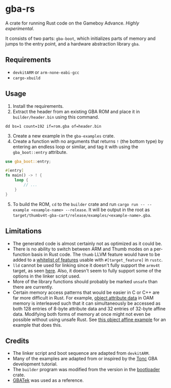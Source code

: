 # gba-rs

A crate for running Rust code on the Gameboy Advance. *Highly experimental*.

It consists of two parts: `gba-boot`, which initializes parts of memory and jumps to the entry point, and a hardware abstraction library `gba`.

## Requirements
- `devkitARM` or `arm-none-eabi-gcc`
- `cargo-xbuild`

## Usage
1. Install the requirements.
2. Extract the header from an existing GBA ROM and place it in `builder/header.bin` using this command.
```
dd bs=1 count=192 if=rom.gba of=header.bin
```
3. Create a new example in the `gba-examples` crate.
4. Create a function with no arguments that returns `!` (the bottom type) by entering an endless loop or similar, and tag it with using the `gba_boot::entry` attribute.
```rust
use gba_boot::entry;

#[entry]
fn main() -> ! {
    loop {
        // ...
    }
}
```

5. To build the ROM, `cd` to the `builder` crate and run `cargo run -- --example <example-name> --release`. It will be output in the root as `target/thumbv4t-gba-cart/release/examples/<example-name>.gba`.

## Limitations
- The generated code is almost certainly not as optimized as it could be.
- There is no ability to switch between ARM and Thumb modes on a per-function basis in Rust code. The `thumb` LLVM feature would have to be added to a [whitelist of features](https://github.com/rust-lang/rust/blob/a2ec156a5b5d58f2a73bf21b1fe037b6ac1cf5cc/src/librustc_codegen_llvm/llvm_util.rs#L96) usable with `#[target_feature]` in `rustc`.
- `lld` cannot be used for linking since it doesn't fully support the `armv4t` target, as seen [here](https://github.com/llvm/llvm-project/blob/317f9e7ae77bffecc2cd3cbf08da86e6563ee699/lld/test/ELF/arm-blx-v4t.s#L5). Also, it doesn't seem to fully support some of the options in the linker script used.
- More of the library functions should probably be marked `unsafe` than there are currently.
- Certain memory access patterns that would be easier in C or C++ are far more difficult in Rust. For example, [object attribute data](http://www.akkit.org/info/gbatek.htm#lcdobjoamattributes) in OAM memory is interleaved such that it can simultaneously be accessed as both 128 entries of 8-byte attribute data and 32 entries of 32-byte affine data. Modifying both forms of memory at once might not even be possible without using unsafe Rust. See [this object affine example](gba-examples/examples/tonc-11.rs) for an example that does this.

## Credits
- The linker script and boot sequence are adapted from `devkitARM`.
- Many of the examples are adapted from or inspired by the [Tonc](https://www.coranac.com/tonc/text/toc.htm) GBA development tutorial.
- The `builder` program was modified from the version in the [bootloader](https://github.com/rust-osdev/bootloader) crate.
- [GBATek](http://www.akkit.org/info/gbatek.htm) was used as a reference.
